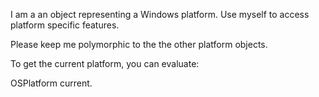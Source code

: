 I am a an object representing a Windows platform. Use myself to access platform specific features.

Please keep me polymorphic to the the other platform objects.

To get the current platform, you can evaluate:

OSPlatform current.